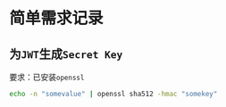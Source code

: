 # 简单需求记录
## 为`JWT`生成`Secret Key`

要求：已安装`openssl`

```Bash
echo -n "somevalue" | openssl sha512 -hmac "somekey"
```

